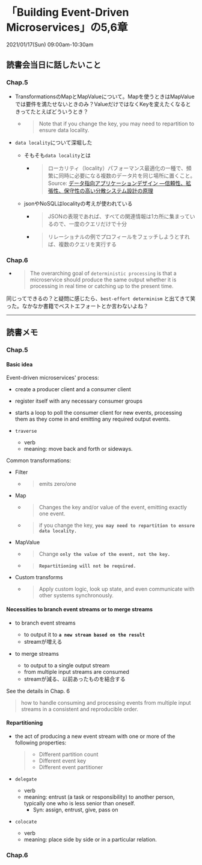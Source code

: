 # 「Building Event-Driven Microservices」の5,6章
2021/01/17(Sun) 09:00am-10:30am

## 読書会当日に話したいこと

### Chap.5
- TransformationsのMapとMapValueについて。Mapを使うときはMapValueでは要件を満たせないときのみ？ValueだけではなくKeyを変えたくなるときってたとえばどういうとき？
  - > Note that if you change the key, you may need to repartition to ensure data locality.

- `data locality`について深堀した
  - そもそも`data locality`とは
    - > ローカリティ（locality）パフォーマンス最適化の一種で、頻繁に同時に必要になる複数のデータ片を同じ場所に置くこと。
     Source: [データ指向アプリケーションデザイン ―信頼性、拡張性、保守性の高い分散システム設計の原理](https://learning.oreilly.com/library/view/untitled/9784873118703/)
  - jsonやNoSQLはlocalityの考えが使われている
    - > JSONの表現であれば、すべての関連情報は1カ所に集まっているので、一度のクエリだけで十分
    - > リレーショナルの例でプロフィールをフェッチしようとすれば、複数のクエリを実行する

### Chap.6

- > The overarching goal of `deterministic processing` is that a microservice should produce the same output whether it is processing in real time or catching up to the present time.

同じってできるの？と疑問に感じたら、`best-effort determinism` と出てきて笑った。なかなか書籍でベストエフォートとか言わないよね？


---

## 読書メモ

### Chap.5
#### Basic idea
Event-driven microservices' process:
  - create a producer client and a consumer client
  - register itself with any necessary consumer groups
  - starts a loop to poll the consumer client for new events, processing them as they come in and emitting any required output events. 

- `traverse`
  - verb
  - meaning: move back and forth or sideways. 

Common transformations:
- Filter
  - > emits zero/one 
- Map
  - > Changes the key and/or value of the event, emitting exactly one event. 
  - > if you change the key, **`you may need to repartition to ensure data locality. `**
- MapValue
  - > Change **`only the value of the event, not the key. `** 
  - > **`Repartitioning will not be required.`** 
- Custom transforms
  - > Apply custom logic, look up state, and even communicate with other systems synchronously.


#### Necessities to branch event streams or to merge streams
- to branch event streams
  - to output it to **`a new stream based on the result`**
  - streamが増える

- to merge streams
  - to output to a single output stream
  - from multiple input streams are consumed
  -   streamが減る、以前あったものを結合する

See the details in Chap. 6
> how to handle consuming and processing events from multiple input streams in a consistent and reproducible order.

#### Repartitioning
- the act of producing a new event stream with one or more of the following properties:
  > - Different partition count
  > - Different event key
  > - Different event partitioner

- `delegate`
  - verb
  - meaning: entrust (a task or responsibility) to another person, typically one who is less senior than oneself. 
    - Syn: assign, entrust, give, pass on 

- `colocate`
  - verb
  - meaning: place side by side or in a particular relation.

### Chap.6
